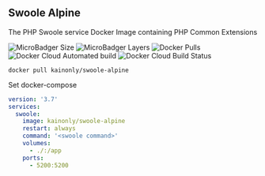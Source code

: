 ## Swoole Alpine

The PHP Swoole service Docker Image containing PHP Common Extensions

![MicroBadger Size](https://img.shields.io/microbadger/image-size/kainonly/swoole-alpine.svg?style=flat-square)
![MicroBadger Layers](https://img.shields.io/microbadger/layers/kainonly/swoole-alpine.svg?style=flat-square)
![Docker Pulls](https://img.shields.io/docker/pulls/kainonly/swoole-alpine.svg?style=flat-square)
![Docker Cloud Automated build](https://img.shields.io/docker/cloud/automated/kainonly/swoole-alpine.svg?style=flat-square)
![Docker Cloud Build Status](https://img.shields.io/docker/cloud/build/kainonly/swoole-alpine.svg?style=flat-square)

```shell
docker pull kainonly/swoole-alpine
```

Set docker-compose

```yaml
version: '3.7'
services:
  swoole:
    image: kainonly/swoole-alpine
    restart: always
    command: '<swoole command>'
    volumes:
      - ./:/app
    ports:
      - 5200:5200
```